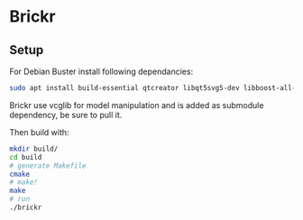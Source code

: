 # Brickr

## Setup

For Debian Buster install following dependancies:
```sh
sudo apt install build-essential qtcreator libqt5svg5-dev libboost-all-dev
```

Brickr use vcglib for model manipulation and is added as submodule dependency, be sure to pull it.

Then build with:
```sh
mkdir build/
cd build
# generate Makefile
cmake 
# make!
make
# run
./brickr
```
